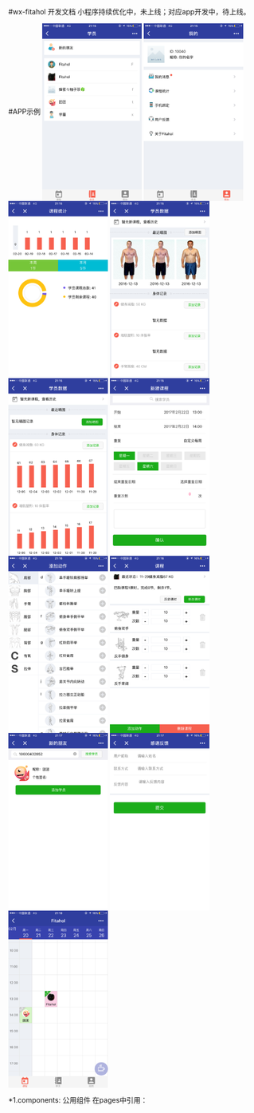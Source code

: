 #wx-fitahol 开发文档
小程序持续优化中，未上线；对应app开发中，待上线。

#APP示例
<img src="https://github.com/fitahol/wx-fitahol/blob/master/screen/IMG_3820.PNG" width = "200" alt="图片名称" align=center />
<img src="https://github.com/fitahol/wx-fitahol/blob/master/screen/IMG_3821.PNG" width = "200" alt="图片名称" align=center />
<img src="https://github.com/fitahol/wx-fitahol/blob/master/screen/IMG_3822.PNG" width = "200" alt="图片名称" align=center />
<img src="https://github.com/fitahol/wx-fitahol/blob/master/screen/IMG_3823.PNG" width = "200" alt="图片名称" align=center />
<img src="https://github.com/fitahol/wx-fitahol/blob/master/screen/IMG_3824.PNG" width = "200" alt="图片名称" align=center />
<img src="https://github.com/fitahol/wx-fitahol/blob/master/screen/IMG_3825.PNG" width = "200" alt="图片名称" align=center />
<img src="https://github.com/fitahol/wx-fitahol/blob/master/screen/IMG_3826.PNG" width = "200" alt="图片名称" align=center />
<img src="https://github.com/fitahol/wx-fitahol/blob/master/screen/IMG_3827.PNG" width = "200" alt="图片名称" align=center />
<img src="https://github.com/fitahol/wx-fitahol/blob/master/screen/IMG_3828.PNG" width = "200" alt="图片名称" align=center />
<img src="https://github.com/fitahol/wx-fitahol/blob/master/screen/IMG_3829.PNG" width = "200" alt="图片名称" align=center />
<img src="https://github.com/fitahol/wx-fitahol/blob/master/screen/IMG_3830.PNG" width = "200" alt="图片名称" align=center />

*1.components:  公用组件
	在pages中引用： <import src="../../components/wxTemplate.wxml" />
								<block wx:for="{{[1, 2]}}">
									<template is="{{item % 2 == 0 ? 'picker' : 'HAHA'}}" data="{{...itemData}}" />
								</block>

*2.pages:  项目页面
	新添加的页面，需在app.json中注册

*3.images:  项目图片

*4.utils:  公用函数

******************************************************************************




#引入wxss文件#

@import "../../common.wxss";

# 模板引入#
<import src="../../components/wxTemplate.wxml" />
<block wx:key="{{[1, 2]}}">
	<template is="{{item % 2 == 0 ? 'picker' : 'HAHA'}}" data="{{...itemData}}" />
</block>
<!-- include可以将目标文件除了<template/>的整个代码引入，相当于是拷贝到include位置 -->
<include src="header.wxml"/>




#  swiper #
<swiper indicator-dots="{{indicatorDots}}" autoplay="{{autoplay}}" interval="{{interval}}" duration="{{duration}}" bindchange="swiperChange">
	<block wx:for="{{imgUrls}}" wx:key="{{index}}">
		<swiper-item>
			<image src="{{item}}" class="slide-image" width="355" height="150"/>
		</swiper-item>
	</block>
</swiper>

获取id
<swiper-item data-id="{{item.id}}" >
Event.currentTarget.dataset.id


# 水平滚动 #
<!--水平滚动 ， 垂直滚动需要加height-->
<scroll-view scroll-x="true" style=" white-space: nowrap; display: flex" bindscrolltoupper="upper" bindscrolltolower="lower" bindscroll="scroll" scroll-into-view="{{toView}}" scroll-top="{{scrollTop}}">
<!-- display: inline-block-->
	<view style="width: 200px; height: 100px; display: inline-block" >
			<image class="c3-actual-img" src="https://qnmob.doubanio.com/view/movie_poster_cover/lpst/public/p2367899630.jpg?imageView2/0/q/80/w/9999/h/300/format/jpg"></image>
	</view>
</scroll-view>


"tabBar": {
	"selectedColor": "#f7604f",
	"color": "#999999",
	"borderStyle": "white",
	"backgroundColor": "#f5f5f5",
	"position": "bottom",
	"list": [{
		"pagePath": "pages/fitahol/fitahol",
		"text": "课程",
		"iconPath": "images/icons/connection-indicator-black.png",
		"selectedIconPath": "images/icons/connection-indicator.png"
	}, {
		"pagePath": "pages/member/member",
		"text": "学员",
		"iconPath": "images/icons/contacts-black.png",
		"selectedIconPath": "images/icons/contacts.png"
	}, {
		"pagePath": "pages/account/account",
		"text": "我的",
		"iconPath": "images/icons/user-account-black.png",
		"selectedIconPath": "images/icons/user-account.png"
	}]
},
